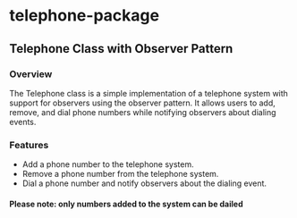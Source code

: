 # telephone-package

## Telephone Class with Observer Pattern

### Overview

The Telephone class is a simple implementation of a telephone system with support for observers using the observer pattern. It allows users to add, remove, and dial phone numbers while notifying observers about dialing events.

### Features

- Add a phone number to the telephone system.
- Remove a phone number from the telephone system.
- Dial a phone number and notify observers about the dialing event.

#### Please note: only numbers added to the system can be dailed
